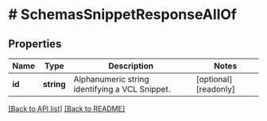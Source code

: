 # # SchemasSnippetResponseAllOf

## Properties

Name | Type | Description | Notes
------------ | ------------- | ------------- | -------------
**id** | **string** | Alphanumeric string identifying a VCL Snippet. | [optional] [readonly]

[[Back to API list]](../../README.md#endpoints) [[Back to README]](../../README.md)
